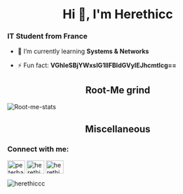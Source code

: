 <h1 align="center">Hi 👋, I'm Herethicc</h1>
<h3>IT Student from France</h3>  
  
- 🌱 I’m currently learning **Systems & Networks**

- ⚡ Fun fact: **VGhleSBjYWxsIG1lIFBldGVyIEJhcmtlcg==**

<h2 align="center">Root-Me grind</h2>  
  
![Root-me-stats](https://root-me-diff.vercel.app/rm-gh?nickname=Herethicc&gstats=show&style=midnight)  

<h2 align="center">Miscellaneous</h2>  

<h3 align="left">Connect with me:</h3>
<p align="left">
<a href="https://twitter.com/peterbarker69" target="blank"><img align="center" src="https://raw.githubusercontent.com/rahuldkjain/github-profile-readme-generator/master/src/images/icons/Social/twitter.svg" alt="peterbarker69" height="30" width="40" /></a>
<a href="https://instagram.com/heretikss" target="blank"><img align="center" src="https://raw.githubusercontent.com/rahuldkjain/github-profile-readme-generator/master/src/images/icons/Social/instagram.svg" alt="herethicc" height="30" width="40" /></a>
<a href="https://www.leetcode.com/herethiccc" target="blank"><img align="center" src="https://raw.githubusercontent.com/rahuldkjain/github-profile-readme-generator/master/src/images/icons/Social/leet-code.svg" alt="herethicc" height="30" width="40" /></a>
</p>

<p align="left"> <img src="https://komarev.com/ghpvc/?username=herethiccc&label=Profile%20views&color=000000&style=flat" alt="herethiccc" /> </p
